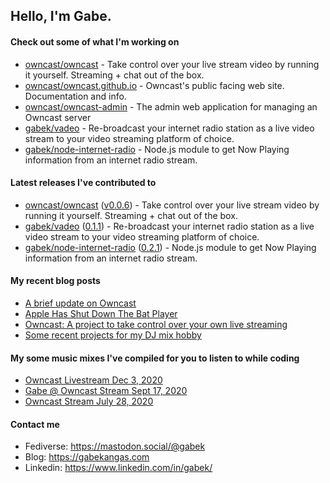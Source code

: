 ## Hello, I'm Gabe.

#### Check out some of what I'm working on

- [owncast/owncast](https://github.com/owncast/owncast) - Take control over your live stream video by running it yourself.  Streaming &#43; chat out of the box.
- [owncast/owncast.github.io](https://github.com/owncast/owncast.github.io) - Owncast&#39;s public facing web site.  Documentation and info.
- [owncast/owncast-admin](https://github.com/owncast/owncast-admin) - The admin web application for managing an Owncast server
- [gabek/vadeo](https://github.com/gabek/vadeo) - Re-broadcast your internet radio station as a live video stream to your video streaming platform of choice.
- [gabek/node-internet-radio](https://github.com/gabek/node-internet-radio) - Node.js module to get Now Playing information from an internet radio stream.

#### Latest releases I've contributed to

- [owncast/owncast](https://github.com/owncast/owncast) ([v0.0.6](https://github.com/owncast/owncast/releases/tag/v0.0.6)) - Take control over your live stream video by running it yourself.  Streaming &#43; chat out of the box.
- [gabek/vadeo](https://github.com/gabek/vadeo) ([0.1.1](https://github.com/gabek/vadeo/releases/tag/0.1.1)) - Re-broadcast your internet radio station as a live video stream to your video streaming platform of choice.
- [gabek/node-internet-radio](https://github.com/gabek/node-internet-radio) ([0.2.1](https://github.com/gabek/node-internet-radio/releases/tag/0.2.1)) - Node.js module to get Now Playing information from an internet radio stream.

#### My recent blog posts

- [A brief update on Owncast](https://gabekangas.com/blog/2020/12/a-brief-update-on-owncast/)
- [Apple Has Shut Down The Bat Player](https://gabekangas.com/blog/2020/08/apple-has-shut-down-the-bat-player/)
- [Owncast: A project to take control over your own live streaming](https://gabekangas.com/blog/2020/06/owncast-a-project-to-take-control-over-your-own-live-streaming/)
- [Some recent projects for my DJ mix hobby](https://gabekangas.com/blog/2020/05/some-recent-projects-for-my-dj-mix-hobby/)

#### My some music mixes I've compiled for you to listen to while coding

- [Owncast Livestream Dec 3, 2020](https://gabekangas.com/mixes/dec-3-2020/dec-3-2020/)
- [Gabe @ Owncast Stream Sept 17, 2020](https://gabekangas.com/mixes/gabe-owncast-stream-sept-17-2020/gabe-owncast-stream-sept-17-2020/)
- [Owncast Stream July 28, 2020](https://gabekangas.com/mixes/owncast-stream-july-28-2020/owncast-stream-july-28-2020/)

#### Contact me

- Fediverse: https://mastodon.social/@gabek
- Blog: https://gabekangas.com
- Linkedin: https://www.linkedin.com/in/gabek/
